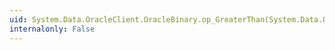 ```yaml
---
uid: System.Data.OracleClient.OracleBinary.op_GreaterThan(System.Data.OracleClient.OracleBinary,System.Data.OracleClient.OracleBinary)
internalonly: False
---
```

